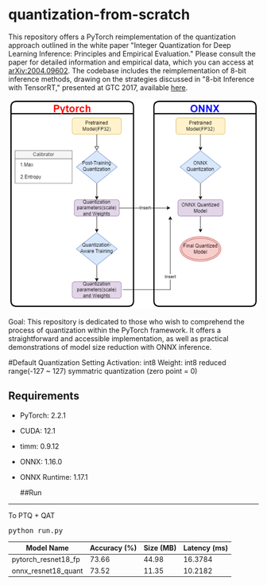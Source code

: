 # quantization-from-scratch
This repository offers a PyTorch reimplementation of the quantization approach outlined in the white paper "Integer Quantization for Deep Learning Inference: Principles and Empirical Evaluation." Please consult the paper for detailed information and empirical data, which you can access at [arXiv:2004.09602](https://arxiv.org/abs/2004.09602). The codebase includes the reimplementation of 8-bit inference methods, drawing on the strategies discussed in "8-bit Inference with TensorRT," presented at GTC 2017, available [here](https://on-demand.gputechconf.com/gtc/2017/presentation/s7310-8-bit-inference-with-tensorrt.pdf).

![Example Image](/images/quantization_flow.drawio.png "Quantization Flow")

Goal: This repository is dedicated to those who wish to comprehend the process of quantization within the PyTorch framework. It offers a straightforward and accessible implementation, as well as practical demonstrations of model size reduction with ONNX inference. 

#Default Quantization Setting
Activation: int8
Weight: int8
reduced range(-127 ~ 127)
symmatric quantization (zero point = 0)

## Requirements
- PyTorch: 2.2.1
- CUDA: 12.1
- timm: 0.9.12
- ONNX: 1.16.0
- ONNX Runtime: 1.17.1

  ##Run
____________________________________________________________________________________________

To PTQ + QAT
<pre>
python run.py
</pre>

| Model Name           | Accuracy (%) | Size (MB) | Latency (ms) |
|----------------------|--------------|-----------|--------------|
| pytorch_resnet18_fp  | 73.66        | 44.98     | 16.3784      |
| onnx_resnet18_quant  | 73.52        | 11.35     | 10.2182      |






